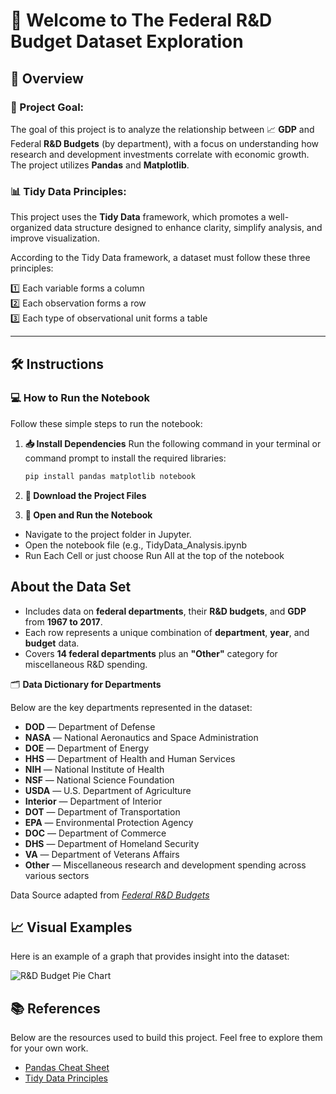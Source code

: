 # 🎯 Welcome to The Federal R&D Budget Dataset Exploration

## 📄 Overview 
### **📌 Project Goal**:
The goal of this project is to analyze the relationship between 📈 **GDP** and Federal **R&D Budgets** (by department), with a focus on understanding how research and development investments correlate with economic growth. The project utilizes **Pandas** and **Matplotlib**.

### 📊 Tidy Data Principles:
This project uses the **Tidy Data** framework, which promotes a well-organized data structure designed to enhance clarity, simplify analysis, and improve visualization. 

According to the Tidy Data framework, a dataset must follow these three principles:

1️⃣ Each variable forms a column  
2️⃣ Each observation forms a row  
3️⃣ Each type of observational unit forms a table  

---

## 🛠️ Instructions
### **💻 How to Run the Notebook**

Follow these simple steps to run the notebook:

1. **📥 Install Dependencies** 
   Run the following command in your terminal or command prompt to install the required libraries:  
   ```bash
   pip install pandas matplotlib notebook
2. **📂 Download the Project Files**

3. **🚀 Open and Run the Notebook**
- Navigate to the project folder in Jupyter.
- Open the notebook file (e.g., TidyData_Analysis.ipynb
- Run Each Cell  or just choose Run All at the top of the notebook


##  About the Data Set

- Includes data on **federal departments**, their **R&D budgets**, and **GDP** from **1967 to 2017**.  
- Each row represents a unique combination of **department**, **year**, and **budget** data.  
- Covers **14 federal departments** plus an **"Other"** category for miscellaneous R&D spending.  

🗂️ **Data Dictionary for Departments**

Below are the key departments represented in the dataset:

- **DOD** — Department of Defense  
- **NASA** — National Aeronautics and Space Administration  
- **DOE** — Department of Energy  
- **HHS** — Department of Health and Human Services  
- **NIH** — National Institute of Health  
- **NSF** — National Science Foundation  
- **USDA** — U.S. Department of Agriculture  
- **Interior** — Department of Interior  
- **DOT** — Department of Transportation  
- **EPA** — Environmental Protection Agency  
- **DOC** — Department of Commerce  
- **DHS** — Department of Homeland Security  
- **VA** — Department of Veterans Affairs  
- **Other** — Miscellaneous research and development spending across various sectors  

Data Source adapted from *[Federal R&D Budgets](https://github.com/rfordatascience/tidytuesday/blob/main/data/2019/2019-02-12/readme.md)*

## 📈 Visual Examples
Here is an example of a graph that provides insight into the dataset:

![R&D Budget Pie Chart](./Assets/img/output.png)


## 📚 References
Below are the resources used to build this project. Feel free to explore them for your own work.  

- [Pandas Cheat Sheet](https://pandas.pydata.org/Pandas_Cheat_Sheet.pdf)
- [Tidy  Data Principles](https://vita.had.co.nz/papers/tidy-data.pdf)

